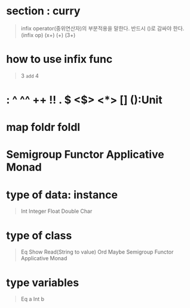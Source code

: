 # section : curry
> infix operator(중위연산자)의 부분적용을 말한다.
> 반드시 ()로 감싸야 한다.
> (infix op)
> (x+) (+) (3+)

# how to use infix func
> 3 `add` 4

# : ^ ^^  ++ !! . $ <$> <*> [] ():Unit

# map foldr foldl

# Semigroup Functor Applicative Monad

# type of data: instance 
> Int Integer Float Double Char

# type of class
> Eq Show Read(String to value) Ord
> Maybe
> Semigroup Functor Applicative Monad

# type variables
> Eq a Int b
